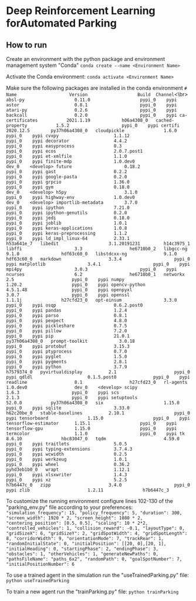 # Deep Reinforcement Learning forAutomated Parking

## How to run

Create an environment with the python package and environment management system "Conda"
`conda create --name <Environment Name>`

Activate the Conda environment:
`conda activate <Environment Name>`

Make sure the following packages are installed in the conda environment
`# Name                    Version                   Build  Channel`<\br>
`absl-py                   0.11.0                   pypi_0    pypi
astor                     0.8.1                    pypi_0    pypi
atari-py                  0.2.6                    pypi_0    pypi
backcall                  0.2.0                    pypi_0    pypi
ca-certificates           2021.1.19            h06a4308_0  
cached-property           1.5.2                    pypi_0    pypi
certifi                   2020.12.5        py37h06a4308_0  
cloudpickle               1.6.0                    pypi_0    pypi
cvxpy                     1.1.12                   pypi_0    pypi
decorator                 4.4.2                    pypi_0    pypi
easyprocess               0.3                      pypi_0    pypi
ecos                      2.0.7.post1              pypi_0    pypi
et-xmlfile                1.1.0                    pypi_0    pypi
finite-mdp                1.0.dev0                  dev_0    <develop>
future                    0.18.2                   pypi_0    pypi
gast                      0.2.2                    pypi_0    pypi
google-pasta              0.2.0                    pypi_0    pypi
grpcio                    1.36.0                   pypi_0    pypi
gym                       0.18.0                    dev_0    <develop>
h5py                      3.1.0                    pypi_0    pypi
highway-env               1.0.dev0                  dev_0    <develop>
importlib-metadata        3.7.0                    pypi_0    pypi
ipython                   7.21.0                   pypi_0    pypi
ipython-genutils          0.2.0                    pypi_0    pypi
jedi                      0.18.0                   pypi_0    pypi
joblib                    1.0.1                    pypi_0    pypi
keras-applications        1.0.8                    pypi_0    pypi
keras-preprocessing       1.1.2                    pypi_0    pypi
ld_impl_linux-64          2.33.1               h53a641e_7  
libedit                   3.1.20191231         h14c3975_1  
libffi                    3.3                  he6710b0_2  
libgcc-ng                 9.1.0                hdf63c60_0  
libstdcxx-ng              9.1.0                hdf63c60_0  
markdown                  3.3.4                    pypi_0    pypi
matplotlib                3.4.1                    pypi_0    pypi
mpi4py                    3.0.3                    pypi_0    pypi
ncurses                   6.2                  he6710b0_1  
networkx                  2.5                      pypi_0    pypi
numpy                     1.20.2                   pypi_0    pypi
opencv-python             4.5.1.48                 pypi_0    pypi
openpyxl                  3.0.7                    pypi_0    pypi
openssl                   1.1.1j               h27cfd23_0  
opt-einsum                3.3.0                    pypi_0    pypi
osqp                      0.6.2.post0              pypi_0    pypi
pandas                    1.2.4                    pypi_0    pypi
parso                     0.8.1                    pypi_0    pypi
pexpect                   4.8.0                    pypi_0    pypi
pickleshare               0.7.5                    pypi_0    pypi
pillow                    7.2.0                    pypi_0    pypi
pip                       21.0.1           py37h06a4308_0  
prompt-toolkit            3.0.18                   pypi_0    pypi
protobuf                  3.15.3                   pypi_0    pypi
ptyprocess                0.7.0                    pypi_0    pypi
pyglet                    1.5.0                    pypi_0    pypi
pygments                  2.8.1                    pypi_0    pypi
python                    3.7.9                h7579374_0  
pyvirtualdisplay          2.1                      pypi_0    pypi
qdldl                     0.1.5.post0              pypi_0    pypi
readline                  8.1                  h27cfd23_0  
rl-agents                 1.0.dev0                  dev_0    <develop>
scipy                     1.6.3                    pypi_0    pypi
scs                       2.1.3                    pypi_0    pypi
setuptools                52.0.0           py37h06a4308_0  
six                       1.15.0                   pypi_0    pypi
sqlite                    3.33.0               h62c20be_0  
stable-baselines          2.10.1                   pypi_0    pypi
tensorboard               1.15.0                   pypi_0    pypi
tensorflow-estimator      1.15.1                   pypi_0    pypi
tensorflow-gpu            1.15.0                   pypi_0    pypi
termcolor                 1.1.0                    pypi_0    pypi
tk                        8.6.10               hbc83047_0  
tqdm                      4.59.0                   pypi_0    pypi
traitlets                 5.0.5                    pypi_0    pypi
typing-extensions         3.7.4.3                  pypi_0    pypi
wcwidth                   0.2.5                    pypi_0    pypi
werkzeug                  1.0.1                    pypi_0    pypi
wheel                     0.36.2             pyhd3eb1b0_0  
wrapt                     1.12.1                   pypi_0    pypi
xlsxwriter                1.4.3                    pypi_0    pypi
xz                        5.2.5                h7b6447c_0  
zipp                      3.4.0                    pypi_0    pypi
zlib                      1.2.11               h7b6447c_3  `

To customize the running environment configure lines 102-130 of the "parking_env.py" file according to your preferences:
            `"simulation_frequency": 15,
            "policy_frequency": 5,
            "duration": 300,
            "screen_width": 1920 * 2,
            "screen_height": 1080 * 2,
            "centering_position": [0.5, 0.5],
            "scaling": 10 * 2*2,
            "controlled_vehicles": 1,
            "collision_reward": -0.1,
            "layoutType": 0,
            "gridSizeX": 6,
            "gridSizeY": 2,
            "gridSpotWidth": 4,
            "gridSpotLength": 8,
            "corridorWidth": 9,
            "orientationMode": 7,
            "trackRear": 1,
            "randomInitialState": 0,
            "initialPosition": [[20, 0],[20, 1],
            "initialHeading": 0,
            "startingPhase": 2,
            "endingPhase": 3,
            "obstacles": 1,
            "otherVehicles": 1,
            "generateNewPaths": 0,
            "pathsFileName": "paths_6x2",
            "randomPath": 0,
            "goalSpotNumber": 7,
            "initialPositionNumber": 6`
            
To use a trained agent in the simulation run the "useTrainedParking.py" file:
`python useTrainedParking`

To train a new agent run the "trainParking.py" file:
`python trainParking`
